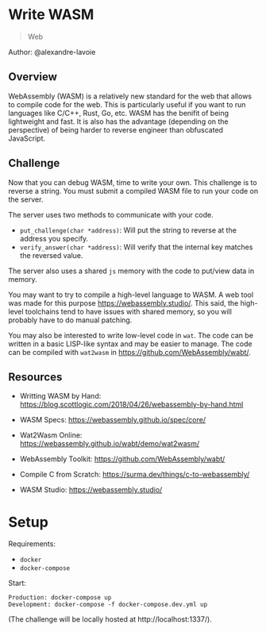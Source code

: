 # Write WASM

> Web

Author: @alexandre-lavoie

## Overview

WebAssembly (WASM) is a relatively new standard for the web that allows to compile code for the web. This is particularly useful if you want to run languages like C/C++, Rust, Go, etc. WASM has the benifit of being lightweight and fast. It is also has the advantage (depending on the perspective) of being harder to reverse engineer than obfuscated JavaScript.

## Challenge

Now that you can debug WASM, time to write your own. This challenge is to reverse a string. You must submit a compiled WASM file to run your code on the server. 

The server uses two methods to communicate with your code. 

- `put_challenge(char *address)`: Will put the string to reverse at the address you specify.
- `verify_answer(char *address)`: Will verify that the internal key matches the reversed value.

The server also uses a shared `js` memory with the code to put/view data in memory.

You may want to try to compile a high-level language to WASM. A web tool was made for this purpose https://webassembly.studio/. This said, the high-level toolchains tend to have issues with shared memory, so you will probably have to do manual patching.

You may also be interested to write low-level code in `wat`. The code can be written in a basic LISP-like syntax and may be easier to manage. The code can be compiled with `wat2wasm` in https://github.com/WebAssembly/wabt/.

## Resources

- Writting WASM by Hand: https://blog.scottlogic.com/2018/04/26/webassembly-by-hand.html

- WASM Specs: https://webassembly.github.io/spec/core/

- Wat2Wasm Online: https://webassembly.github.io/wabt/demo/wat2wasm/

- WebAssembly Toolkit: https://github.com/WebAssembly/wabt/

- Compile C from Scratch: https://surma.dev/things/c-to-webassembly/

- WASM Studio: https://webassembly.studio/ 

# Setup

Requirements:

- `docker`
- `docker-compose`

Start:

```
Production: docker-compose up
Development: docker-compose -f docker-compose.dev.yml up
```

(The challenge will be locally hosted at http://localhost:1337/).
